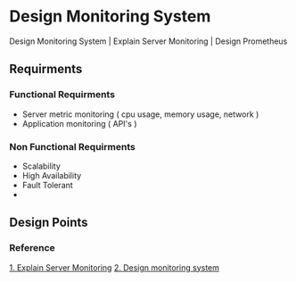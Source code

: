 
# Design Monitoring System

Design Monitoring System | Explain Server Monitoring | Design Prometheus

## Requirments 
### Functional Requirments 
- Server metric monitoring ( cpu usage, memory usage, network )
- Application monitoring ( API's )

### Non Functional Requirments 
- Scalability
- High Availability 
- Fault Tolerant 
- 


## Design Points 










### Reference 
[1. Explain Server Monitoring](https://betterprogramming.pub/a-tricky-system-design-interview-question-explain-server-monitoring-c5be0ce54a30)
[2. Design monitoring system]()
